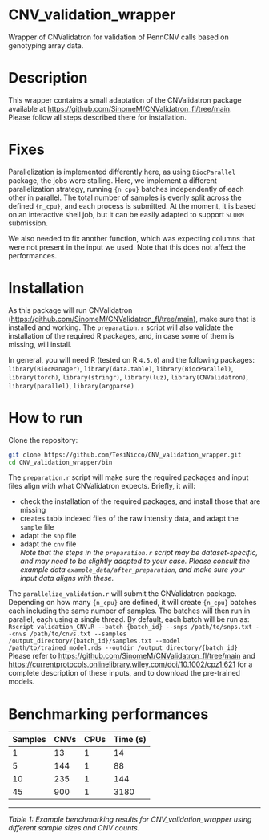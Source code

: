 # CNV_validation_wrapper
Wrapper of CNValidatron for validation of PennCNV calls based on genotyping array data.

# Description
This wrapper contains a small adaptation of the CNValidatron package available at https://github.com/SinomeM/CNValidatron_fl/tree/main.  
Please follow all steps described there for installation.  

# Fixes
Parallelization is implemented differently here, as using `BiocParallel` package, the jobs were stalling. Here, we implement a different parallelization strategy, running `{n_cpu}` batches independently of each other in parallel. The total number of samples is evenly split across the defined `{n_cpu}`, and each process is submitted. At the moment, it is based on an interactive shell job, but it can be easily adapted to support `SLURM` submission.  

We also needed to fix another function, which was expecting columns that were not present in the input we used. Note that this does not affect the performances.  

# Installation
As this package will run CNValidatron (https://github.com/SinomeM/CNValidatron_fl/tree/main), make sure that is installed and working.  The `preparation.r` script will also validate the installation of the required R packages, and, in case some of them is missing, will install.  

In general, you will need R (tested on R `4.5.0`) and the following packages:  
`library(BiocManager)`, `library(data.table)`, `library(BiocParallel)`, `library(torch)`, `library(stringr)`, `library(luz)`, `library(CNValidatron)`, `library(parallel)`, `library(argparse)`

# How to run
Clone the repository:
```bash
git clone https://github.com/TesiNicco/CNV_validation_wrapper.git
cd CNV_validation_wrapper/bin
```

The `preparation.r` script will make sure the required packages and input files align with what CNValidatron expects. Briefly, it will:
- check the installation of the required packages, and install those that are missing  
- creates tabix indexed files of the raw intensity data, and adapt the `sample` file  
- adapt the `snp` file  
- adapt the `cnv` file  
*Note that the steps in the `preparation.r` script may be dataset-specific, and may need to be slightly adapted to your case. Please consult the example data `example_data/after_preparation`, and make sure your input data aligns with these.*

The `parallelize_validation.r` will submit the CNValidatron package. Depending on how many `{n_cpu}` are defined, it will create `{n_cpu}` batches each including the same number of samples. The batches will then run in parallel, each using a single thread. By default, each batch will be run as:
`Rscript validation_CNV.R --batch {batch_id} --snps /path/to/snps.txt --cnvs /path/to/cnvs.txt --samples /output_directory/{batch_id}/samples.txt --model /path/to/trained_model.rds --outdir /output_directory/{batch_id}`  
Please refer to https://github.com/SinomeM/CNValidatron_fl/tree/main and https://currentprotocols.onlinelibrary.wiley.com/doi/10.1002/cpz1.621 for a complete description of these inputs, and to download the pre-trained models.  

# Benchmarking performances
| Samples |  CNVs  | CPUs | Time (s) |
|---------|--------|------|----------|
|   1     |   13   |  1   |    14    |
|   5     |   144  |  1   |    88    |
|  10     |   235  |  1   |    144   |
|  45     |   900  |  1   |   3180   |
--------------------------------------
*Table 1: Example benchmarking results for CNV_validation_wrapper using different sample sizes and CNV counts.*
